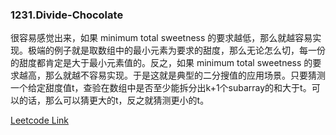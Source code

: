 ### 1231.Divide-Chocolate

很容易感觉出来，如果 minimum total sweetness 的要求越低，那么就越容易实现。极端的例子就是取数组中的最小元素为要求的甜度，那么无论怎么切，每一份的甜度都肯定是大于最小元素值的。反之，如果 minimum total sweetness 的要求越高，那么就越不容易实现。于是这就是典型的二分搜值的应用场景。只要猜测一个给定甜度值t，查验在数组中是否至少能拆分出k+1个subarray的和大于t。可以的话，那么可以猜更大的t，反之就猜测更小的t。

[Leetcode Link](https://leetcode.com/problems/divide-chocolate/)
